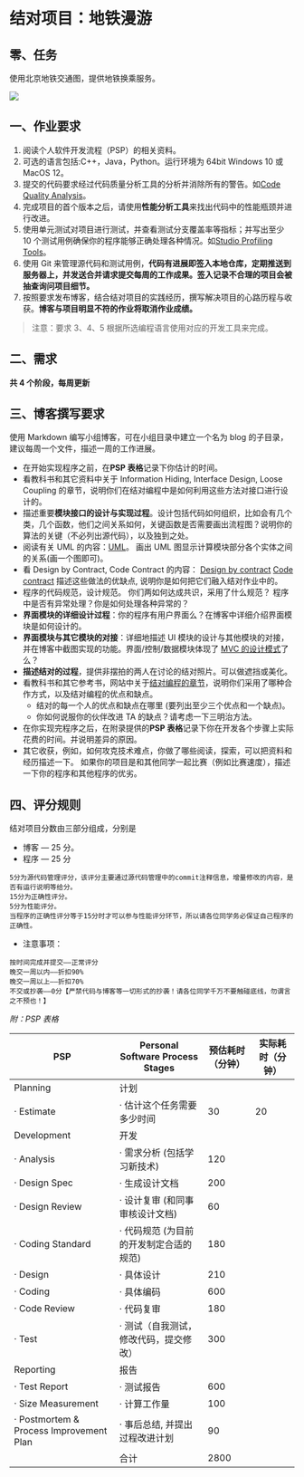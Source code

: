 # 结对项目：地铁漫游

## 零、任务

使用北京地铁交通图，提供地铁换乘服务。

![](https://www.bjsubway.com/subway/images/subway_map.jpg)

## 一、作业要求

1. 阅读个人软件开发流程（PSP）的相关资料。
2. 可选的语言包括:C++，Java，Python。运行环境为 64bit Windows 10 或 MacOS 12。
3. 提交的代码要求经过代码质量分析工具的分析并消除所有的警告。如[Code Quality Analysis](http://msdn.microsoft.com/en-us/library/dd264897.aspx)。
4. 完成项目的首个版本之后，请使用**性能分析工具**来找出代码中的性能瓶颈并进行改进。
5. 使用单元测试对项目进行测试，并查看测试分支覆盖率等指标；并写出至少 10 个测试用例确保你的程序能够正确处理各种情况。如[Studio Profiling Tools](https://msdn.microsoft.com/en-us/library/mt210448.aspx)。
6. 使用 Git 来管理源代码和测试用例，**代码有进展即签入本地仓库，定期推送到服务器上，并发送合并请求提交每周的工作成果。签入记录不合理的项目会被抽查询问项目细节。**
7. 按照要求发布博客，结合结对项目的实践经历，撰写解决项目的心路历程与收获。**博客与项目明显不符的作业将取消作业成绩。**

> 注意：要求 3、4、5 根据所选编程语言使用对应的开发工具来完成。

## 二、需求

**共 4 个阶段，每周更新**

## 三、博客撰写要求

使用 Markdown 编写小组博客，可在小组目录中建立一个名为 blog 的子目录，建议每周一个文件，描述一周的工作进展。

- 在开始实现程序之前，在**PSP 表格**记录下你估计的时间。
- 看教科书和其它资料中关于 Information Hiding, Interface Design, Loose Coupling 的章节，说明你们在结对编程中是如何利用这些方法对接口进行设计的。
- 描述重要**模块接口的设计与实现过程**。设计包括代码如何组织，比如会有几个类，几个函数，他们之间关系如何，关键函数是否需要画出流程图？说明你的算法的关键（不必列出源代码），以及独到之处。
- 阅读有关 UML 的内容：[UML](https://en.wikipedia.org/wiki/Unified_Modeling_Language)。 画出 UML 图显示计算模块部分各个实体之间的关系(画一个图即可)。
- 看 Design by Contract, Code Contract 的内容：
  [Design by contract](http://en.wikipedia.org/wiki/Design_by_contract)
  [Code contract](http://msdn.microsoft.com/en-us/devlabs/dd491992.aspx)
  描述这些做法的优缺点, 说明你是如何把它们融入结对作业中的。
- 程序的代码规范，设计规范。 你们两如何达成共识，采用了什么规范？ 程序中是否有异常处理？你是如何处理各种异常的？
- **界面模块的详细设计过程**：你的程序有用户界面么？在博客中详细介绍界面模块是如何设计的。
- **界面模块与其它模块的对接**：详细地描述 UI 模块的设计与其他模块的对接，并在博客中截图实现的功能。界面/控制/数据模块体现了 [MVC 的设计模式](https://en.wikipedia.org/wiki/Model–view–controller)了么？
- **描述结对的过程**，提供非摆拍的两人在讨论的结对照片。可以做遮挡或美化。
- 看教科书和其它参考书，网站中关于[结对编程的章节](http://www.cnblogs.com/xinz/archive/2011/08/07/2130332.html)，说明你们采用了哪种合作方式，以及结对编程的优点和缺点。
  - 结对的每一个人的优点和缺点在哪里 (要列出至少三个优点和一个缺点)。
  - 你如何说服你的伙伴改进 TA 的缺点？请考虑一下三明治方法。
- 在你实现完程序之后，在附录提供的**PSP 表格**记录下你在开发各个步骤上实际花费的时间。并说明差异的原因。
- 其它收获，例如，如何攻克技术难点，你做了哪些阅读，探索，可以把资料和经历描述一下。 如果你的项目是和其他同学一起比赛（例如比赛速度），描述一下你的程序和其他程序的优劣。

## 四、评分规则

结对项目分数由三部分组成，分别是

- 博客 — 25 分。
- 程序 — 25 分

```
5分为源代码管理评分，该评分主要通过源代码管理中的commit注释信息，增量修改的内容，是否有运行说明等给分。
15分为正确性评分。
5分为性能评分。
当程序的正确性评分等于15分时才可以参与性能评分环节，所以请各位同学务必保证自己程序的正确性。
```

- 注意事项：

```
按时间完成并提交——正常评分
晚交一周以内——折扣90%
晚交一周以上——折扣70%
不交或抄袭——0分【严禁代码与博客等一切形式的抄袭！请各位同学千万不要触碰底线，勿谓言之不预也！】
```

_附：PSP 表格_

| PSP                                     | Personal Software Process Stages        | 预估耗时（分钟） | 实际耗时（分钟） |
| --------------------------------------- | --------------------------------------- | ---------------- | ---------------- |
| Planning                                | 计划                                    |                  |                  |
| · Estimate                              | · 估计这个任务需要多少时间              |        30         |        20         |
| Development                             | 开发                                    |                  |                  |
| · Analysis                              | · 需求分析 (包括学习新技术)             | 120 |                  |
| · Design Spec                           | · 生成设计文档                          | 200 |                  |
| · Design Review                         | · 设计复审 (和同事审核设计文档)         | 60 |                  |
| · Coding Standard                       | · 代码规范 (为目前的开发制定合适的规范) | 180 |                  |
| · Design                                | · 具体设计                              | 210 |                  |
| · Coding                                | · 具体编码                              | 600 |                  |
| · Code Review                           | · 代码复审                              | 180 |                  |
| · Test                                  | · 测试（自我测试，修改代码，提交修改）  | 300 |                  |
| Reporting                               | 报告                                    |                  |                  |
| · Test Report                           | · 测试报告                              | 600 |                  |
| · Size Measurement                      | · 计算工作量                            | 100 |                  |
| · Postmortem & Process Improvement Plan | · 事后总结, 并提出过程改进计划          | 90 |                  |
|                                         | 合计                                    | 2800 |                  |
